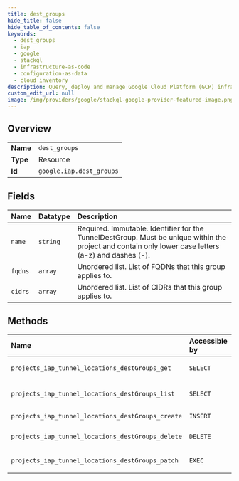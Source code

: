 ```yaml
---
title: dest_groups
hide_title: false
hide_table_of_contents: false
keywords:
  - dest_groups
  - iap
  - google    
  - stackql
  - infrastructure-as-code
  - configuration-as-data
  - cloud inventory
description: Query, deploy and manage Google Cloud Platform (GCP) infrastructure and resources using SQL
custom_edit_url: null
image: /img/providers/google/stackql-google-provider-featured-image.png
---
```

  
    

## Overview
<table><tbody>
<tr><td><b>Name</b></td><td><code>dest_groups</code></td></tr>
<tr><td><b>Type</b></td><td>Resource</td></tr>
<tr><td><b>Id</b></td><td><code>google.iap.dest_groups</code></td></tr>
</tbody></table>

## Fields
| Name | Datatype | Description |
|:-----|:---------|:------------|
| `name` | `string` | Required. Immutable. Identifier for the TunnelDestGroup. Must be unique within the project and contain only lower case letters (a-z) and dashes (-). |
| `fqdns` | `array` | Unordered list. List of FQDNs that this group applies to. |
| `cidrs` | `array` | Unordered list. List of CIDRs that this group applies to. |
## Methods
| Name | Accessible by | Required Params | Description |
|:-----|:--------------|:----------------|:------------|
| `projects_iap_tunnel_locations_destGroups_get` | `SELECT` | `destGroupsId, locationsId, projectsId` | Retrieves an existing TunnelDestGroup. |
| `projects_iap_tunnel_locations_destGroups_list` | `SELECT` | `locationsId, projectsId` | Lists the existing TunnelDestGroups. To group across all locations, use a `-` as the location ID. For example: `/v1/projects/123/iap_tunnel/locations/-/destGroups` |
| `projects_iap_tunnel_locations_destGroups_create` | `INSERT` | `locationsId, projectsId` | Creates a new TunnelDestGroup. |
| `projects_iap_tunnel_locations_destGroups_delete` | `DELETE` | `destGroupsId, locationsId, projectsId` | Deletes a TunnelDestGroup. |
| `projects_iap_tunnel_locations_destGroups_patch` | `EXEC` | `destGroupsId, locationsId, projectsId` | Updates a TunnelDestGroup. |
